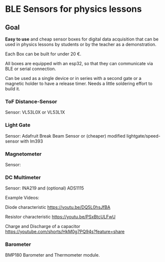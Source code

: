 # BLE Sensors for physics lessons

## Goal

**Easy to use** and cheap sensor boxes for digital data acquisition that can be used in physics lessons by students or by the teacher as a demonstration.

Each Box can be built for under 20 €.

All boxes are equipped with an esp32, so that they can communicate via BLE or serial connection.

Can be used as a single device or in series with a second gate or a magnetic holder to have a release timer.
Needs a little soldering effort to build it. 

### ToF Distance-Sensor

Sensor:
VL53L0X
or
VL53L1X

### Light Gate

Sensor:
Adafruit Break Beam Sensor 
or (cheaper)
modified lightgate/speed-sensor with lm393

### Magnetometer

Sensor:


### DC Multimeter

Sensor:
INA219
and (optional)
ADS1115

Example Videos:

Diode characteristic https://youtu.be/DQ5L0hsJfBA

Resistor characteristic https://youtu.be/PSxBtcULFwU

Charge and Discharge of a capacitor https://youtube.com/shorts/HkM0g7PQ94s?feature=share

### Barometer 

BMP180 Barometer and Thermometer module. 
